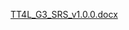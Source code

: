 [TT4L_G3_SRS_v1.0.0.docx](https://github.com/user-attachments/files/20542507/TT4L_G3_SRS_v1.0.0.docx)
